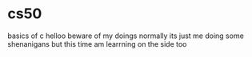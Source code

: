 # cs50
basics of c
helloo 
beware of my doings
normally its just me doing some shenanigans but this time am learrning on the side too
